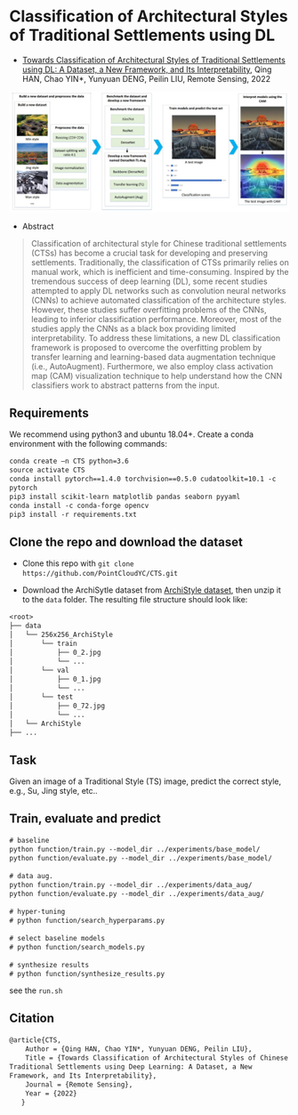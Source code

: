 # Classification of Architectural Styles of Traditional Settlements using DL

- [Towards Classification of Architectural Styles of Traditional Settlements using DL: A Dataset, a New Framework, and Its Interpretability](https://www.mdpi.com/2072-4292/14/20/5250), Qing HAN, Chao YIN*, Yunyuan DENG, Peilin LIU, Remote Sensing, 2022

![Overview](images/fig1.jpg)

- Abstract

>Classification of architectural style for Chinese traditional settlements (CTSs) has become a crucial task for developing and preserving settlements. Traditionally, the classification of CTSs primarily relies on manual work, which is inefficient and time-consuming. Inspired by the tremendous success of deep learning (DL), some recent studies attempted to apply DL networks such as convolution neural networks (CNNs) to achieve automated classification of the architecture styles. However, these studies suffer overfitting problems of the CNNs, leading to inferior classification performance. Moreover, most of the studies apply the CNNs as a black box providing limited interpretability. To address these limitations, a new DL classification framework is proposed to overcome the overfitting problem by transfer learning and learning-based data augmentation technique (i.e., AutoAugment). Furthermore, we also employ class activation map (CAM) visualization technique to help understand how the CNN classifiers work to abstract patterns from the input.

## Requirements

We recommend using python3 and ubuntu 18.04+. Create a conda environment with the following commands:

```
conda create –n CTS python=3.6
source activate CTS
conda install pytorch==1.4.0 torchvision==0.5.0 cudatoolkit=10.1 -c pytorch
pip3 install scikit-learn matplotlib pandas seaborn pyyaml
conda install -c conda-forge opencv
pip3 install -r requirements.txt
```

## Clone the repo and download the dataset

- Clone this repo with `git clone https://github.com/PointCloudYC/CTS.git`

- Download the ArchiSytle dataset from [ArchiStyle dataset](https://hkustconnect-my.sharepoint.com/:u:/g/personal/cyinac_connect_ust_hk/EW357p4zW0JKoadv5Ywcp7oBFBZ63RKSpjeRBXFokeIm-A?e=AQiD5u), then unzip it to the `data` folder. The resulting file structure should look like:

```
<root>
├── data
│   └── 256x256_ArchiStyle
│       └── train
│           ├── 0_2.jpg
│           └── ...
│       └── val
│           ├── 0_1.jpg
│           └── ...
│       └── test
│           ├── 0_72.jpg
│           └── ...
│   └── ArchiStyle
├── ...
```

## Task

Given an image of a Traditional Style (TS) image, predict the correct style, e.g., Su, Jing style, etc..

## Train, evaluate and predict

```
# baseline
python function/train.py --model_dir ../experiments/base_model/
python function/evaluate.py --model_dir ../experiments/base_model/

# data aug.
python function/train.py --model_dir ../experiments/data_aug/
python function/evaluate.py --model_dir ../experiments/data_aug/

# hyper-tuning
# python function/search_hyperparams.py 

# select baseline models
# python function/search_models.py 

# synthesize results
# python function/synthesize_results.py
```

see the `run.sh`

## Citation

```
@article{CTS,
    Author = {Qing HAN, Chao YIN*, Yunyuan DENG, Peilin LIU},
    Title = {Towards Classification of Architectural Styles of Chinese Traditional Settlements using Deep Learning: A Dataset, a New Framework, and Its Interpretability},
    Journal = {Remote Sensing},
    Year = {2022}
   }
```